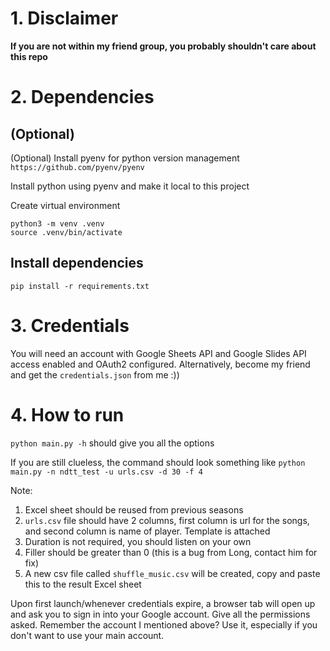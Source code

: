 # 1. Disclaimer
**If you are not within my friend group, you probably shouldn't care about this repo**

# 2. Dependencies
## (Optional)
(Optional) Install pyenv for python version management `https://github.com/pyenv/pyenv`

Install python using pyenv and make it local to this project

Create virtual environment
```
python3 -m venv .venv
source .venv/bin/activate
```

## Install dependencies
`pip install -r requirements.txt`

# 3. Credentials
You will need an account with Google Sheets API and Google Slides API access enabled and OAuth2 configured. Alternatively, become my friend and get the `credentials.json` from me :))

# 4. How to run
`python main.py -h` should give you all the options

If you are still clueless, the command should look something like `python main.py -n ndtt_test -u urls.csv -d 30 -f 4`

Note:
1. Excel sheet should be reused from previous seasons
2. `urls.csv` file should have 2 columns, first column is url for the songs, and second column is name of player. Template is attached
3. Duration is not required, you should listen on your own
4. Filler should be greater than 0 (this is a bug from Long, contact him for fix)
5. A new csv file called `shuffle_music.csv` will be created, copy and paste this to the result Excel sheet

Upon first launch/whenever credentials expire, a browser tab will open up and ask you to sign in into your Google account. Give all the permissions asked. Remember the account I mentioned above? Use it, especially if you don't want to use your main account.
